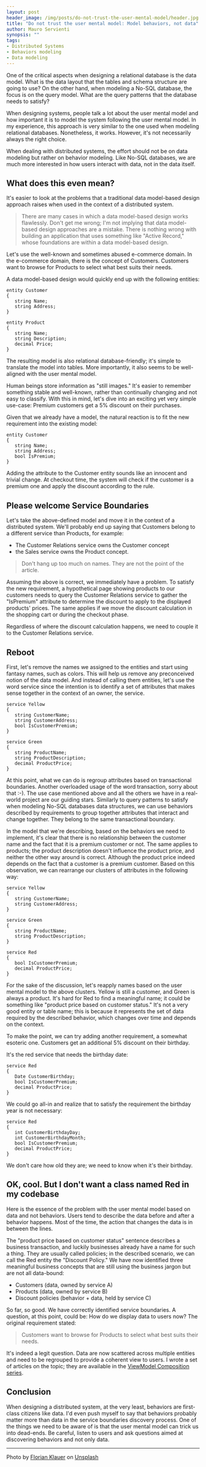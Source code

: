 ```yaml
---
layout: post
header_image: /img/posts/do-not-trust-the-user-mental-model/header.jpg
title: "Do not trust the user mental model: Model behaviors, not data"
author: Mauro Servienti
synopsis: ""
tags:
- Distributed Systems
- Behaviors modeling
- Data modeling
---
```


One of the critical aspects when designing a relational database is the data model. What is the data layout that the tables and schema structure are going to use? On the other hand, when modeling a No-SQL database, the focus is on the query model. What are the query patterns that the database needs to satisfy?

When designing systems, people talk a lot about the user mental model and how important it is to model the system following the user mental model. In my experience, this approach is very similar to the one used when modeling relational databases. Nonetheless, it works. However, it's not necessarily always the right choice.

When dealing with distributed systems, the effort should not be on data modeling but rather on behavior modeling. Like No-SQL databases, we are much more interested in how users interact with data, not in the data itself. 

## What does this even mean?

It's easier to look at the problems that a traditional data model-based design approach raises when used in the context of a distributed system.

> There are many cases in which a data model-based design works flawlessly. Don't get me wrong; I'm not implying that data model-based design approaches are a mistake. There is nothing wrong with building an application that uses something like "Active Record," whose foundations are within a data model-based design.

Let's use the well-known and sometimes abused e-commerce domain. In the e-commerce domain, there is the concept of Customers. Customers want to browse for Products to select what best suits their needs.

A data model-based design would quickly end up with the following entities:

```
entity Customer
{
   string Name;
   string Address;
}

entity Product
{
   string Name;
   string Description;
   decimal Price;
}
``` 

The resulting model is also relational database-friendly; it's simple to translate the model into tables. More importantly, it also seems to be well-aligned with the user mental model.

Human beings store information as "still images." It's easier to remember something stable and well-known, rather than continually changing and not easy to classify. With this in mind, let's dive into an exciting yet very simple use-case: Premium customers get a 5% discount on their purchases.

Given that we already have a model, the natural reaction is to fit the new requirement into the existing model:

```
entity Customer
{
   string Name;
   string Address;
   bool IsPremium;
}
```

Adding the attribute to the Customer entity sounds like an innocent and trivial change. At checkout time, the system will check if the customer is a premium one and apply the discount according to the rule.

## Please welcome Service Boundaries

Let's take the above-defined model and move it in the context of a distributed system. We'll probably end up saying that Customers belong to a different service than Products, for example:

- The Customer Relations service owns the Customer concept
- the Sales service owns the Product concept.

> Don't hang up too much on names. They are not the point of the article.

Assuming the above is correct, we immediately have a problem. To satisfy the new requirement, a hypothetical page showing products to our customers needs to query the Customer Relations service to gather the "IsPremium" attribute to determine the discount to apply to the displayed products' prices. The same applies if we move the discount calculation in the shopping cart or during the checkout phase.

Regardless of where the discount calculation happens, we need to couple it to the Customer Relations service.

## Reboot

First, let's remove the names we assigned to the entities and start using fantasy names, such as colors. This will help us remove any preconceived notion of the data model. And instead of calling them entities, let's use the word service since the intention is to identify a set of attributes that makes sense together in the context of an owner, the service.

```
service Yellow
{
   string CustomerName;
   string CustomerAddress;
   bool IsCustomerPremium;
}

service Green
{
   string ProductName;
   string ProductDescription;
   decimal ProductPrice;
}
``` 

At this point, what we can do is regroup attributes based on transactional boundaries. Another overloaded usage of the word transaction, sorry about that :-). The use case mentioned above and all the others we have in a real-world project are our guiding stars. Similarly to query patterns to satisfy when modeling No-SQL databases data structures, we can use behaviors described by requirements to group together attributes that interact and change together. They belong to the same transactional boundary.

In the model that we're describing, based on the behaviors we need to implement, it's clear that there is no relationship between the customer name and the fact that it is a premium customer or not. The same applies to products; the product description doesn't influence the product price, and neither the other way around is correct. Although the product price indeed depends on the fact that a customer is a premium customer. Based on this observation, we can rearrange our clusters of attributes in the following way:

```
service Yellow
{
   string CustomerName;
   string CustomerAddress;
}

service Green
{
   string ProductName;
   string ProductDescription;
}

service Red
{
   bool IsCustomerPremium;
   decimal ProductPrice;
}
```

For the sake of the discussion, let's reapply names based on the user mental model to the above clusters. Yellow is still a customer, and Green is always a product. It's hard for Red to find a meaningful name; it could be something like "product price based on customer status." It's not a very good entity or table name; this is because it represents the set of data required by the described behavior, which changes over time and depends on the context.

To make the point, we can try adding another requirement, a somewhat esoteric one. Customers get an additional 5% discount on their birthday.

It's the red service that needs the birthday date:

```
service Red
{
   Date CustomerBirthday;
   bool IsCustomerPremium;
   decimal ProductPrice;
}
```

We could go all-in and realize that to satisfy the requirement the birthday year is not necessary:

```
service Red
{
   int CustomerBirthdayDay;
   int CustomerBirthdayMonth;
   bool IsCustomerPremium;
   decimal ProductPrice;
}
```

We don't care how old they are; we need to know when it's their birthday.

## OK, cool. But I don't want a class named Red in my codebase

Here is the essence of the problem with the user mental model based on data and not behaviors. Users tend to describe the data before and after a behavior happens. Most of the time, the action that changes the data is in between the lines.

The "product price based on customer status" sentence describes a business transaction, and luckily businesses already have a name for such a thing. They are usually called policies; in the described scenario, we can call the Red entity the "Discount Policy." We have now identified three meaningful business concepts that are still using the business jargon but are not all data-bound:

- Customers (data, owned by service A)
- Products (data, owned by service B)
- Discount policies (behavior + data, held by service C)

So far, so good. We have correctly identified service boundaries. A question, at this point, could be: How do we display data to users now?
The original requirement stated:

> Customers want to browse for Products to select what best suits their needs.

It's indeed a legit question. Data are now scattered across multiple entities and need to be regrouped to provide a coherent view to users. I wrote a set of articles on the topic; they are available in the [ViewModel Composition series](https://milestone.topics.it/categories/view-model-composition).

## Conclusion

When designing a distributed system, at the very least, behaviors are first-class citizens like data. I'd even push myself to say that behaviors probably matter more than data in the service boundaries discovery process. One of the things we need to be aware of is that the user mental model can trick us into dead-ends. Be careful, listen to users and ask questions aimed at discovering behaviors and not only data.

---

<span>Photo by <a href="https://unsplash.com/@florianklauer?utm_source=unsplash&amp;utm_medium=referral&amp;utm_content=creditCopyText">Florian Klauer</a> on <a href="https://unsplash.com/?utm_source=unsplash&amp;utm_medium=referral&amp;utm_content=creditCopyText">Unsplash</a></span>
